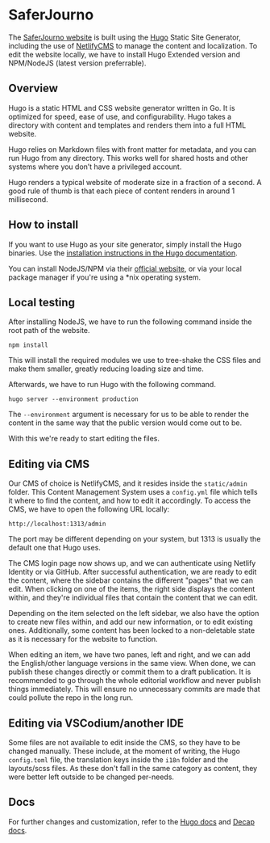 # SaferJourno

The [SaferJourno website](https://saferjourno.org) is built using the [Hugo](https://gohugo.io) Static Site Generator, including the use of [NetlifyCMS](https://decapcms.org/) to manage the content and localization.
To edit the website locally, we have to install Hugo Extended version and NPM/NodeJS (latest version preferrable).

## Overview

Hugo is a static HTML and CSS website generator written in Go. It is optimized for speed, ease of use, and configurability. Hugo takes a directory with content and templates and renders them into a full HTML website.

Hugo relies on Markdown files with front matter for metadata, and you can run Hugo from any directory. This works well for shared hosts and other systems where you don’t have a privileged account.

Hugo renders a typical website of moderate size in a fraction of a second. A good rule of thumb is that each piece of content renders in around 1 millisecond.

## How to install

If you want to use Hugo as your site generator, simply install the Hugo binaries. Use the [installation instructions in the Hugo documentation](https://gohugo.io/getting-started/installing/).

You can install NodeJS/NPM via their [official website](https://nodejs.org/en/download/), or via your local package manager if you're using a *nix operating system.

## Local testing

After installing NodeJS, we have to run the following command inside the root path of the website.

`npm install`

This will install the required modules we use to tree-shake the CSS files and make them smaller, greatly reducing loading size and time.

Afterwards, we have to run Hugo with the following command.

`hugo server --environment production`

The `--environment` argument is necessary for us to be able to render the content in the same way that the public version would come out to be.

With this we're ready to start editing the files.

## Editing via CMS

Our CMS of choice is NetlifyCMS, and it resides inside the `static/admin` folder. This Content Management System uses a `config.yml` file which tells it where to find the content, and how to edit it accordingly. To access the CMS, we have to open the following URL locally:

`http://localhost:1313/admin`

The port may be different depending on your system, but 1313 is usually the default one that Hugo uses.

The CMS login page now shows up, and we can authenticate using Netlify Identity or via GitHub. After successful authentication, we are ready to edit the content, where the sidebar contains the different "pages" that we can edit. When clicking on one of the items, the right side displays the content within, and they're individual files that contain the content that we can edit. 

Depending on the item selected on the left sidebar, we also have the option to create new files within, and add our new information, or to edit existing ones. Additionally, some content has been locked to a non-deletable state as it is necessary for the website to function.

When editing an item, we have two panes, left and right, and we can add the English/other language versions in the same view. When done, we can publish these changes directly or commit them to a draft publication. It is recommended to go through the whole editorial workflow and never publish things immediately. This will ensure no unnecessary commits are made that could pollute the repo in the long run.

## Editing via VSCodium/another IDE

Some files are not available to edit inside the CMS, so they have to be changed manually. These include, at the moment of writing, the Hugo `config.toml` file, the translation keys inside the `i18n` folder and the layouts/scss files. As these don't fall in the same category as content, they were better left outside to be changed per-needs. 

## Docs

For further changes and customization, refer to the [Hugo docs](https://gohugo.io/documentation/) and [Decap docs](https://decapcms.org/docs/intro/).